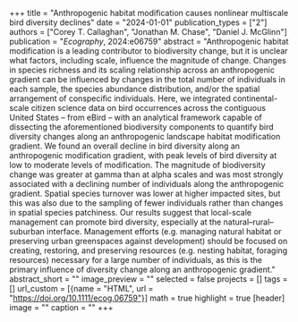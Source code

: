 +++
title = "Anthropogenic habitat modification causes nonlinear multiscale bird diversity declines"
date = "2024-01-01"
publication_types = ["2"]
authors = ["Corey T. Callaghan", "Jonathan M. Chase", "Daniel J. McGlinn"]
publication = "_Ecography_, 2024:e06759"
abstract = "Anthropogenic habitat modification is a leading contributor to biodiversity change, but it is unclear what factors, including scale, influence the magnitude of change. Changes in species richness and its scaling relationship across an anthropogenic gradient can be influenced by changes in the total number of individuals in each sample, the species abundance distribution, and/or the spatial arrangement of conspecific individuals. Here, we integrated continental-scale citizen science data on bird occurrences across the contiguous United States – from eBird – with an analytical framework capable of dissecting the aforementioned biodiversity components to quantify bird diversity changes along an anthropogenic landscape habitat modification gradient. We found an overall decline in bird diversity along an anthropogenic modification gradient, with peak levels of bird diversity at low to moderate levels of modification. The magnitude of biodiversity change was greater at gamma than at alpha scales and was most strongly associated with a declining number of individuals along the anthropogenic gradient. Spatial species turnover was lower at higher impacted sites, but this was also due to the sampling of fewer individuals rather than changes in spatial species patchiness. Our results suggest that local-scale management can promote bird diversity, especially at the natural–rural–suburban interface. Management efforts (e.g. managing natural habitat or preserving urban greenspaces against development) should be focused on creating, restoring, and preserving resources (e.g. nesting habitat, foraging resources) necessary for a large number of individuals, as this is the primary influence of diversity change along an anthropogenic gradient."
abstract_short = ""
image_preview = ""
selected = false
projects = []
tags = []
url_custom = [{name = "HTML", url = "https://doi.org/10.1111/ecog.06759"}]
math = true
highlight = true
[header]
image = ""
caption = ""
+++
